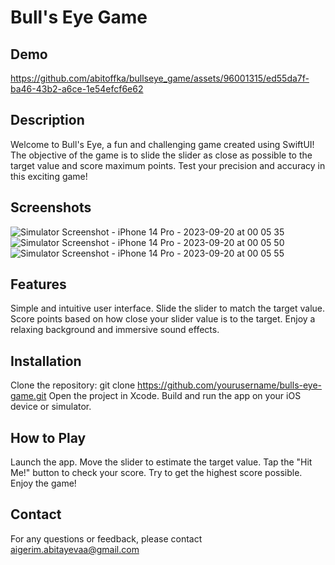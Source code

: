 # Bull's Eye Game

## Demo

https://github.com/abitoffka/bullseye_game/assets/96001315/ed55da7f-ba46-43b2-a6ce-1e54efcf6e62

## Description

Welcome to Bull's Eye, a fun and challenging game created using SwiftUI! The objective of the game is to slide the slider as close as possible to the target value and score maximum points. Test your precision and accuracy in this exciting game!

## Screenshots

![Simulator Screenshot - iPhone 14 Pro - 2023-09-20 at 00 05 35](https://github.com/abitoffka/bullseye_game/assets/96001315/605648cc-3653-4255-9efe-c92ed572e746)
![Simulator Screenshot - iPhone 14 Pro - 2023-09-20 at 00 05 50](https://github.com/abitoffka/bullseye_game/assets/96001315/e0adb5e1-15ad-4cea-b96d-d07000a79b01)
![Simulator Screenshot - iPhone 14 Pro - 2023-09-20 at 00 05 55](https://github.com/abitoffka/bullseye_game/assets/96001315/0660bde0-fd9d-4882-9f45-208a97e67379)

## Features

Simple and intuitive user interface.
Slide the slider to match the target value.
Score points based on how close your slider value is to the target.
Enjoy a relaxing background and immersive sound effects.

## Installation

Clone the repository: git clone https://github.com/yourusername/bulls-eye-game.git
Open the project in Xcode.
Build and run the app on your iOS device or simulator.

## How to Play

Launch the app.
Move the slider to estimate the target value.
Tap the "Hit Me!" button to check your score.
Try to get the highest score possible.
Enjoy the game!

## Contact

For any questions or feedback, please contact aigerim.abitayevaa@gmail.com
